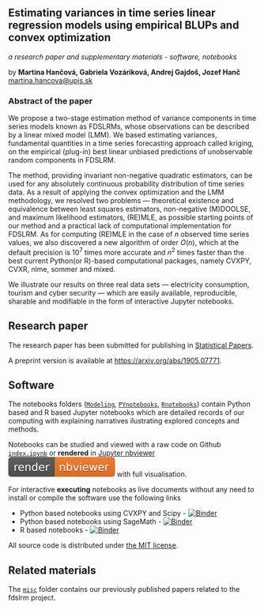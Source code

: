 ## Estimating variances in time series linear regression models using empirical BLUPs and convex optimization
*a research paper and supplementary materials - software, notebooks*

by **Martina Hančová, Gabriela Vozáriková, Andrej Gajdoš, Jozef Hanč**  
<martina.hancova@upjs.sk>

### Abstract of the paper

We propose a two-stage estimation method of variance components in time series models known as FDSLRMs, whose observations can be described by a linear mixed model (LMM). We based estimating variances, fundamental quantities in a time series forecasting approach called kriging, on the empirical (plug-in) best linear unbiased predictions of unobservable random components in FDSLRM. 

The method, providing invariant non-negative quadratic estimators, can be used for any absolutely continuous probability distribution of time series data. As a result of applying the convex optimization and the LMM methodology, we resolved two problems &mdash; theoretical existence and equivalence between least squares estimators, non-negative (M)DOOLSE, and maximum likelihood estimators, (RE)MLE, as possible starting points of our method and a practical lack of computational implementation for FDSLRM. As for computing (RE)MLE in the case of *n* observed time series values, we also discovered a new algorithm of order *O*(*n*), which at the default precision is 10<sup>7</sup> times more accurate and *n*<sup>2</sup> times faster than the best current Python(or R)-based computational packages, namely CVXPY, CVXR, nlme, sommer and mixed. 

We illustrate our results on three real data sets &mdash; electricity consumption, tourism and cyber security &mdash; which are easily available, reproducible, sharable and modifiable in the form of interactive Jupyter notebooks.

## Research paper 

The research paper has been submitted for publishing in [Statistical Papers](https://link.springer.com/journal/362).

A preprint version is available at <https://arxiv.org/abs/1905.07771>.

## Software

The notebooks folders ([`Modeling`](Modeling), [`PYnotebooks`](PYnotebooks), [`Rnotebooks`](PYnotebooks)) contain Python based and R based Jupyter notebooks which are detailed records of our computing 
with explaining narratives ilustrating explored concepts and methods. 

Notebooks can be studied and viewed with a raw code on Github [`index.ipynb`](index.ipynb) or **rendered** in [Jupyter nbviewer](https://nbviewer.jupyter.org/github/fdslrm/EBLUP-NE/blob/master/index.ipynb) 
[![render in nbviewer](misc/nbviewer_badge.svg)](https://nbviewer.jupyter.org/github/fdslrm/EBLUP-NE/blob/master/index.ipynb) with full visualisation.

For interactive **executing** notebooks as live documents without any need to install or compile the software
use the following links
* Python based notebooks using CVXPY and Scipy - [![Binder](https://mybinder.org/badge_logo.svg)](https://mybinder.org/v2/gh/fdslrm/Binder-CVXPY/master?filepath=index.ipynb)
* Python based notebooks using SageMath - [![Binder](https://mybinder.org/badge_logo.svg)](https://mybinder.org/v2/gh/fdslrm/Binder-CVXPY/master?filepath=index.ipynb)
* R based notebooks - [![Binder](https://mybinder.org/badge_logo.svg)](https://mybinder.org/v2/gh/fdslrm/Binder-CVXPY/master?filepath=index.ipynb)
 
All source code is distributed under [the MIT license](https://choosealicense.com/licenses/mit/).

## Related materials

The [`misc`](misc) folder contains our previously published papers related to the fdslrm project.
